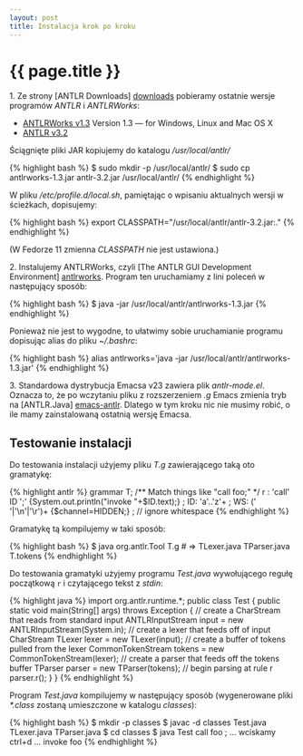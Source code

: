 ```yaml
---
layout: post
title: Instalacja krok po kroku
---
```


# {{ page.title }}

1\. Ze strony [ANTLR Downloads] [downloads]
pobieramy ostatnie wersje programów
*ANTLR* i *ANTLRWorks*:

* [ANTLRWorks v1.3](http://www.antlr.org/download/antlrworks-1.3.jar)
  Version 1.3 — for Windows, Linux and Mac OS X
* [ANTLR v3.2](http://www.antlr.org/download/antlr-3.2.jar)

Ściągnięte pliki JAR kopiujemy do katalogu */usr/local/antlr/*

{% highlight bash %}
$ sudo mkdir -p /usr/local/antlr/
$ sudo cp antlrworks-1.3.jar antlr-3.2.jar /usr/local/antlr/
{% endhighlight %}

W pliku */etc/profile.d/local.sh*, pamiętając o wpisaniu aktualnych
wersji w ścieżkach, dopisujemy:

{% highlight bash %}
export CLASSPATH="/usr/local/antlr/antlr-3.2.jar:."
{% endhighlight %}

(W Fedorze 11 zmienna *CLASSPATH*  nie jest ustawiona.)

2\. Instalujemy ANTLRWorks, czyli
[The ANTLR GUI Development Environment] [antlrworks].
Program ten uruchamiamy z lini poleceń w następujący sposób:

{% highlight bash %}
$ java -jar /usr/local/antlr/antlrworks-1.3.jar
{% endhighlight %}

Ponieważ nie jest to wygodne, to ułatwimy sobie uruchamianie
programu dopisując alias do pliku *~/.bashrc*:

{% highlight bash %}
alias antlrworks='java -jar /usr/local/antlr/antlrworks-1.3.jar'
{% endhighlight %}

3\. Standardowa dystrybucja Emacsa v23 zawiera plik *antlr-mode.el*.
Oznacza to, że po wczytaniu pliku z rozszerzeniem *.g* Emacs zmienia tryb na
[ANTLR.Java] [emacs-antlr].  Dlatego w tym kroku nic nie musimy
robić, o ile mamy zainstalowaną ostatnią wersję Emacsa.


## Testowanie instalacji

Do testowania instalacji użyjemy pliku *T.g* zawierającego taką oto
gramatykę:

{% highlight antlr %}
grammar T;
/** Match things like "call foo;" */
r : 'call' ID ';' {System.out.println("invoke "+$ID.text);} ;
ID: 'a'..'z'+ ;
WS: (' '|'\n'|'\r')+   {$channel=HIDDEN;} ; // ignore whitespace
{% endhighlight %}

Gramatykę tą kompilujemy w taki sposób:

{% highlight bash %}
$ java org.antlr.Tool T.g  # => TLexer.java TParser.java T.tokens
{% endhighlight %}

Do testowania gramatyki użyjemy programu *Test.java* wywołującego regułę początkową
`r` i czytającego tekst z *stdin*:

{% highlight java %}
import org.antlr.runtime.*;
public class Test {
    public static void main(String[] args) throws Exception {
        // create a CharStream that reads from standard input
        ANTLRInputStream input = new ANTLRInputStream(System.in);
        // create a lexer that feeds off of input CharStream
        TLexer lexer = new TLexer(input);
        // create a buffer of tokens pulled from the lexer
        CommonTokenStream tokens = new CommonTokenStream(lexer);
        // create a parser that feeds off the tokens buffer
        TParser parser = new TParser(tokens);
        // begin parsing at rule r
        parser.r();
    }
}
{% endhighlight %}

Program *Test.java* kompilujemy w następujący sposób
(wygenerowane pliki *\*.class* zostaną umieszczone w katalogu
*classes*):

{% highlight bash %}
$ mkdir -p classes
$ javac -d classes Test.java TLexer.java TParser.java
$ cd classes
$ java Test
call foo ;
... wciskamy ctrl+d ...
invoke foo
{% endhighlight %}


<!-- Linki -->

[downloads]: http://www.antlr.org/download.html "ANTLR Downloads"
[antlrworks]: http://www.antlr.org/works "The ANTLR GUI Development Environment"
[emacs-antlr]: http://antlr-mode.sourceforge.net/details.html "ANTLR mode for Emacs"
